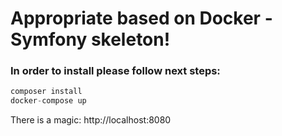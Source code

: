 # Appropriate based on Docker - Symfony skeleton!
### In order to install please follow next steps:

```php
composer install
docker-compose up
```
There is a magic: http://localhost:8080
